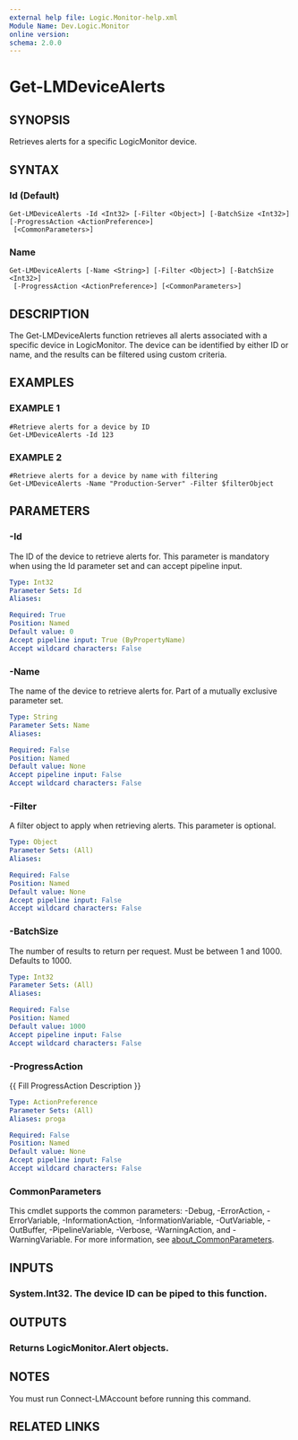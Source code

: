 ```yaml
---
external help file: Logic.Monitor-help.xml
Module Name: Dev.Logic.Monitor
online version:
schema: 2.0.0
---
```


# Get-LMDeviceAlerts

## SYNOPSIS
Retrieves alerts for a specific LogicMonitor device.

## SYNTAX

### Id (Default)
```
Get-LMDeviceAlerts -Id <Int32> [-Filter <Object>] [-BatchSize <Int32>] [-ProgressAction <ActionPreference>]
 [<CommonParameters>]
```

### Name
```
Get-LMDeviceAlerts [-Name <String>] [-Filter <Object>] [-BatchSize <Int32>]
 [-ProgressAction <ActionPreference>] [<CommonParameters>]
```

## DESCRIPTION
The Get-LMDeviceAlerts function retrieves all alerts associated with a specific device in LogicMonitor.
The device can be identified by either ID or name, and the results can be filtered using custom criteria.

## EXAMPLES

### EXAMPLE 1
```
#Retrieve alerts for a device by ID
Get-LMDeviceAlerts -Id 123
```

### EXAMPLE 2
```
#Retrieve alerts for a device by name with filtering
Get-LMDeviceAlerts -Name "Production-Server" -Filter $filterObject
```

## PARAMETERS

### -Id
The ID of the device to retrieve alerts for.
This parameter is mandatory when using the Id parameter set and can accept pipeline input.

```yaml
Type: Int32
Parameter Sets: Id
Aliases:

Required: True
Position: Named
Default value: 0
Accept pipeline input: True (ByPropertyName)
Accept wildcard characters: False
```

### -Name
The name of the device to retrieve alerts for.
Part of a mutually exclusive parameter set.

```yaml
Type: String
Parameter Sets: Name
Aliases:

Required: False
Position: Named
Default value: None
Accept pipeline input: False
Accept wildcard characters: False
```

### -Filter
A filter object to apply when retrieving alerts.
This parameter is optional.

```yaml
Type: Object
Parameter Sets: (All)
Aliases:

Required: False
Position: Named
Default value: None
Accept pipeline input: False
Accept wildcard characters: False
```

### -BatchSize
The number of results to return per request.
Must be between 1 and 1000.
Defaults to 1000.

```yaml
Type: Int32
Parameter Sets: (All)
Aliases:

Required: False
Position: Named
Default value: 1000
Accept pipeline input: False
Accept wildcard characters: False
```

### -ProgressAction
{{ Fill ProgressAction Description }}

```yaml
Type: ActionPreference
Parameter Sets: (All)
Aliases: proga

Required: False
Position: Named
Default value: None
Accept pipeline input: False
Accept wildcard characters: False
```

### CommonParameters
This cmdlet supports the common parameters: -Debug, -ErrorAction, -ErrorVariable, -InformationAction, -InformationVariable, -OutVariable, -OutBuffer, -PipelineVariable, -Verbose, -WarningAction, and -WarningVariable. For more information, see [about_CommonParameters](http://go.microsoft.com/fwlink/?LinkID=113216).

## INPUTS

### System.Int32. The device ID can be piped to this function.
## OUTPUTS

### Returns LogicMonitor.Alert objects.
## NOTES
You must run Connect-LMAccount before running this command.

## RELATED LINKS
